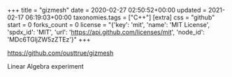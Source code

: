 +++
title = "gizmesh"
date = 2020-02-27 02:50:52+00:00
updated = 2021-02-17 06:19:03+00:00
taxonomies.tags = ["C++"]
[extra]
css = "github"
start = 0
forks_count = 0
license = "{'key': 'mit', 'name': 'MIT License', 'spdx_id': 'MIT', 'url': 'https://api.github.com/licenses/mit', 'node_id': 'MDc6TGljZW5zZTEz'}"
+++

<https://github.com/ousttrue/gizmesh>

Linear Algebra experiment

